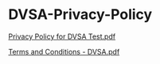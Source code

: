 # DVSA-Privacy-Policy

[Privacy Policy for DVSA Test.pdf](https://github.com/user-attachments/files/21150670/Privacy.Policy.for.DVSA.Test.pdf)



[Terms and Conditions - DVSA.pdf](https://github.com/user-attachments/files/21150637/Terms.and.Conditions.-.DVSA.pdf)
